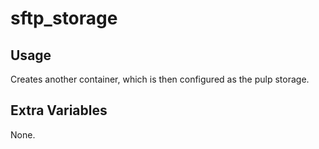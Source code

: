 # sftp_storage

## Usage

Creates another container, which is then configured as the pulp storage.

## Extra Variables

None.
